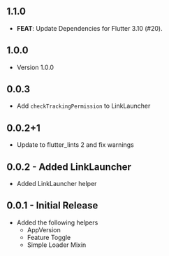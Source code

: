 ## 1.1.0

 - **FEAT**: Update Dependencies for Flutter 3.10 (#20).

## 1.0.0
* Version 1.0.0

## 0.0.3
* Add `checkTrackingPermission` to LinkLauncher

## 0.0.2+1
* Update to flutter_lints 2 and fix warnings

## 0.0.2 - Added LinkLauncher
* Added LinkLauncher helper


## 0.0.1 - Initial Release
* Added the following helpers
  * AppVersion
  * Feature Toggle
  * Simple Loader Mixin

